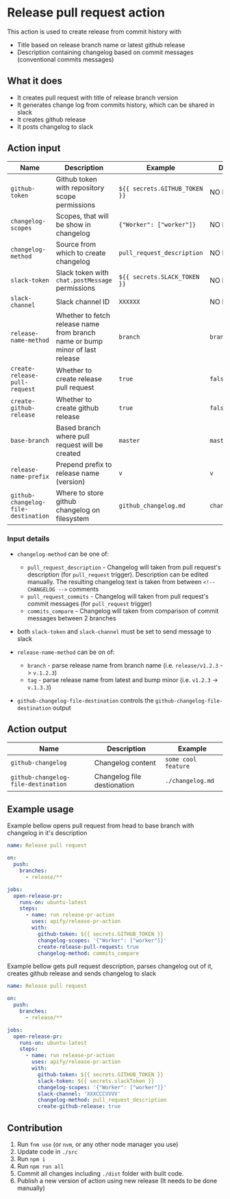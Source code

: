 # Release pull request action

This action is used to create release from commit history with

- Title based on release branch name or latest github release
- Description containing changelog based on commit messages (conventional commits messages)

## What it does

- It creates pull request with title of release branch version
- It generates change log from commits history, which can be shared in slack
- It creates github release
- It posts changelog to slack

## Action input

| Name                                | Description                                                                    | Example                         | Default        | Required | 
|-------------------------------------|--------------------------------------------------------------------------------|---------------------------------|----------------|----------|
| `github-token`                      | Github token with repository scope permissions                                 | `${{ secrets.GITHUB_TOKEN }}`   | NO DEFAULT     | yes      |
| `changelog-scopes`                  | Scopes, that will be show in changelog                                         | `{"Worker": ["worker"]}`        | NO DEFAULT     | yes      |
| `changelog-method`                  | Source from which to create changelog                                          | `pull_request_description`      | NO DEFAULT     | yes      |
| `slack-token`                       | Slack token with `chat.postMessage` permissions                                | `${{ secrets.SLACK_TOKEN }}`    | NO DEFAULT     | no       |
| `slack-channel`                     | Slack channel ID                                                               | `XXXXXX`                        | NO DEFAULT     | no       |
| `release-name-method`               | Whether to fetch release name from branch name or bump minor of last release   | `branch`                        | `branch`       | no       |
| `create-release-pull-request`       | Whether to create release pull request                                         | `true`                          | `false`        | no       |
| `create-github-release      `       | Whether to create github release                                               | `true`                          | `false`        | no       |
| `base-branch`                       | Based branch where pull request will be created                                | `master`                        | `master`       | no       |
| `release-name-prefix`               | Prepend prefix to release name (version)                                       | `v`                             | `v`            | no       |
| `github-changelog-file-destination` | Where to store github changelog on filesystem                                  | `github_changelog.md`           | `changelog.md` | no       |

### Input details

* `changelog-method` can be one of:
  * `pull_request_description` - Changelog will taken from pull request's description (for `pull_request` trigger). Description can be edited manually.
                                 The resulting changelog text is taken from between `<!-- CHANGELOG -->` comments
  * `pull_request_commits`     - Changelog will taken from pull request's commit messages (for `pull_request` trigger)
  * `commits_compare`          - Changelog will taken from comparison of commit messages between 2 branches

* both `slack-token` and `slack-channel` must be set to send message to slack
* `release-name-method` can be on of:
  * `branch` - parse release name from branch name (i.e. `release/v1.2.3` -> `v.1.2.3`)
  * `tag`    - parse release name from latest and bump minor (i.e. `v1.2.3` -> `v.1.3.3`)
* `github-changelog-file-destination` controls the `github-changelog-file-destination` output

## Action output

| Name                                | Description                 | Example             |
| ----------------------------------- | --------------------------- | ------------------- |
| `github-changelog`                  | Changelog content           | `some cool feature` |
| `github-changelog-file-destination` | Changelog file destionation | `./changelog.md`    |

## Example usage

Example bellow opens pull request from head to base branch with changelog in it's description

```yaml
name: Release pull request

on:
  push:
    branches:
      - release/**

jobs:
  open-release-pr:
    runs-on: ubuntu-latest
    steps:
      - name: run release-pr-action
        uses: apify/release-pr-action
        with: 
          github-token: ${{ secrets.GITHUB_TOKEN }}
          changelog-scopes: '{"Worker": ["worker"]}'
          create-release-pull-request: true
          changelog-method: commits_compare
```

Example bellow gets pull request description, parses changelog out of it, creates github release and sends changelog to slack

```yaml
name: Release pull request

on:
  push:
    branches:
      - release/**

jobs:
  open-release-pr:
    runs-on: ubuntu-latest
    steps:
      - name: run release-pr-action
        uses: apify/release-pr-action
        with: 
          github-token: ${{ secrets.GITHUB_TOKEN }}
          slack-token: ${{ secrets.slackToken }}
          changelog-scopes: '{"Worker": ["worker"]}'
          slack-channel: 'XXXCCCVVVV'
          changelog-method: pull_request_description
          create-github-release: true
```

## Contribution

1. Run `fnm use` (or `nvm`, or any other node manager you use)
2. Update code in `./src`
3. Run `npm i`
4. Run `npm run all`
5. Commit all changes including `./dist` folder with built code.
6. Publish a new version of action using new release (It needs to be done manually)
